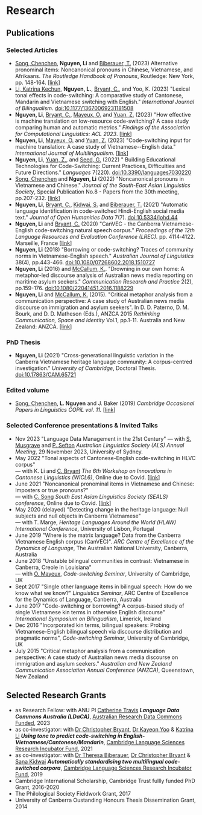 # Research
## Publications

### Selected Articles
+ [Song, Chenchen](https://www.juliosong.com/), **Nguyen, Li** and [Biberauer, T.](https://www.mmll.cam.ac.uk/dr-theresa-biberauer) (2023) Alternative pronominal items: Noncanonical pronouns in Chinese, Vietnamese, and Afrikaans. _The Routledge Handbook of Pronouns_, Routledge: New York, pp. 148-164. [[link](https://www.taylorfrancis.com/chapters/edit/10.4324/9781003349891-13/alternative-pronominal-items-noncanonical-pronouns-chinese-vietnamese-afrikaans-chenchen-song-li-nguyen-theresa-biberauer)]
+ [Li, Katrina Kechun](https://www.phonetics.mmll.cam.ac.uk/staff/katrina-kechun-li), **Nguyen, L.**, [Bryant, C.](https://www.cl.cam.ac.uk/~cjb255/), and Yoo, K. (2023) "Lexical tonal effects in code-switching: A comparative study of Cantonese, Mandarin and Vietnamese switching with English." *International Journal of Bilingualism*. [doi:10.1177/13670069231181508](https://doi.org/10.1177/13670069231181508)
+ **Nguyen, Li**, [Bryant, C.](https://www.cl.cam.ac.uk/~cjb255/), [Mayeux, O.](https://sites.google.com/view/mayeux) and [Yuan, Z.](https://www.cl.cam.ac.uk/~zy249/) (2023) "How effective is machine translation on low-resource code-switching? A case study comparing human and automatic metrics." *Findings of the Association for Computational Linguistics: ACL 2023*. [[link](https://aclanthology.org/2023.findings-acl.893/)]
+ **Nguyen, Li**, [Mayeux, O.](https://sites.google.com/view/mayeux) and [Yuan, Z.](https://www.cl.cam.ac.uk/~zy249/) (2023) "Code-switching input for machine translation: A case study of Vietnamese--English data." *International Journal of Multilingualism*. [[link](https://www.tandfonline.com/doi/full/10.1080/14790718.2023.2224013)]
+ **Nguyen, Li**, [Yuan, Z.](https://www.cl.cam.ac.uk/~zy249/), and [Seed, G.](https://www.cambridgeenglish.org/research-and-validation/meet-the-team/graham-seed/) (2022) " Building
Educational Technologies for Code-Switching: Current Practices, Difficulties and Future Directions." *Languages* 7(220). [doi:10.3390/languages7030220](https://doi.org/10.3390/languages7030220)
+ [Song, Chenchen](https://www.juliosong.com/) and **Nguyen, Li** (2022) "Noncanonical  pronouns  in  Vietnamese  and  Chinese." *Journal of the South-East Asian Linguistics Society*, Special Publication No.8 - Papers from the 30th meeting, pp.207-232. [[link](https://evols.library.manoa.hawaii.edu/handle/10524/52498)]
+ **Nguyen, Li**, [Bryant, C.](https://www.cl.cam.ac.uk/~cjb255/), [Kidwai, S.](https://sanakidwai.github.io/about.html) and [Biberauer, T.](https://www.mmll.cam.ac.uk/dr-theresa-biberauer) (2021) "Automatic language identification in code-switched Hindi-English social media text." *Journal of Open Humanities Data* 7(7). [doi:10.5334/johd.44](http://doi.org/10.5334/johd.44)
+ **Nguyen, Li** and [Bryant, C.](https://www.cl.cam.ac.uk/~cjb255/) (2020) "CanVEC - the Canberra Vietnamese-English code-switching natural speech corpus." *Proceedings of the 12th Language Resources and Evaluation Conference (LREC).* pp. 4114‑4122. Marseille, France [[link](https://www.aclweb.org/anthology/2020.lrec-1.507.pdf)] 
+ **Nguyen, Li** (2018) "Borrowing or code-switching? Traces of community norms in Vietnamese-English speech." *Australian Journal of Linguistics* 38(4), pp.443-466. [doi:10.1080/07268602.2018.1510727](https://www.tandfonline.com/doi/abs/10.1080/07268602.2018.1510727) 
+ **Nguyen, Li** (2016) and [McCallum, K.](https://www.canberra.edu.au/about-uc/faculties/arts-design/courses/communications-staff/media-and-public-affairs/mccallum-kerry). "Drowning in our own home: A metaphor-led discourse analysis of Australian news media reporting on maritime asylum seekers." *Communication Research and Practice* 2(2), pp.159-176. [doi:10.1080/22041451.2016.1188229](https://www.tandfonline.com/doi/abs/10.1080/22041451.2016.1188229)
+ **Nguyen, Li** and [McCallum, K.](https://www.canberra.edu.au/about-uc/faculties/arts-design/courses/communications-staff/media-and-public-affairs/mccallum-kerry) (2015). "Critical metaphor analysis from a communication perspective: A case study of Australian news media discourse on immigration and asylum seekers". In D. D. Paterno, D. M. Bourk, and D. D. Matheson (Eds.), ANZCA 2015 *Rethinking Communication, Space and Identity* Vol.1, pp.1-11. Australia and New Zealand: ANZCA. [[link](https://researchsystem.canberra.edu.au/ws/portalfiles/portal/11134340/ANZCA15_Nguyen_McCallum.pdf)]

### PhD Thesis
+ **Nguyen, Li** (2021) "Cross-generational linguistic variation in the Canberra Vietnamese heritage language community: A corpus-centred investigation." *University of Cambridge*, Doctoral Thesis. [doi:10.17863/CAM.65721](https://doi.org/10.17863/CAM.65721) 

### Edited volume 

+ [Song, Chenchen](https://www.juliosong.com/), **L. Nguyen** and J. Baker (2019) *Cambridge Occasional Papers in Linguistics COPiL vol. 11.* [[link](http://www.ling.cam.ac.uk/COPIL/archive.html)]

### Selected Conference presentations & Invited Talks

+ Nov 2023 "Language Data Management in the 21st Century"
— with [S. Musgrave](https://languages-cultures.uq.edu.au/profile/6696/simon-musgrave) and [P. Sefton](https://ptsefton.com/cv/)  *Australian Linguistics Society (ALS) Annual Meeting*, 29 November 2023, University of Sydney.  
+ May 2022 "Tonal aspects of Cantonese-English code-switching in HLVC corpus"  
— with K. Li and [C. Bryant](https://www.cl.cam.ac.uk/~cjb255/) *The 6th Workshop on Innovations in Cantonese Linguistics (WICL6)*, Online due to Covid. [[link](https://u.osu.edu/wicl/wicl-6/)]
+ June 2021 "Noncanonical pronominal items in Vietnamese and Chinese: Imposters or true pronouns?"  
— with [C. Song](https://www.juliosong.com/) *South East Asian Linguistics Society (SEALS) conference*, Online due to Covid. [[link](https://sites.google.com/site/sealsjournal/seals-and-jseals-history/seals-online-2021/seals-2021-program)]
+ May 2020 (delayed) "Detecting change in the heritage language: Null subjects and null objects in Canberra Vietnamese"  
— with T. Marge, *Heritage Languages Around the World (HLAW) International Conference*, University of Lisbon, Portugal
+ June 2019 "Where is the matrix language? Data from the Canberra Vietnamese English corpus (CanVEC)". *ARC Centre of Excellence of the Dynamics of Language*, The Australian National University, Canberra, Australia
+ June 2018 "Unstable bilingual communities in contrast: Vietnamese in Canberra, Creole in Louisiana"  
— with [O. Mayeux](https://sites.google.com/view/mayeux), *Code-switching Seminar*, University of Cambridge, UK
+ Sept 2017 "Single other language items in bilingual speech: How do we know what we know?"
*Linguistics Seminar*, ARC Centre of Excellence for the Dynamics of Language, Canberra, Australia
+ June 2017 "Code-switching or borrowing? A corpus-based study of single Vietnamese kin terms in otherwise English discourse" 
*International Symposium on Bilingualism*, Limerick, Ireland
+ Dec 2016 "Incorporated kin terms, bilingual speakers: Probing Vietnamese-English bilingual speech via discourse distribution and
pragmatic norms", *Code-switching Seminar*, University of Cambridge, UK
+ July 2015 "Critical metaphor analysis from a communication perspective: A case study of Australian news media discourse on immigration and asylum seekers." 
*Australian and New Zealand Communication Association Annual Conference (ANZCA)*, Queenstown, New Zealand

## Selected Research Grants
+ as Research Fellow: with ANU PI [Catherine Travis](https://researchers.anu.edu.au/researchers/travis-ce) **_Language Data Commons Australia (LDaCA)_**, [Australian Research Data Commons Funded](https://ardc.edu.au/project/language-data-commons-of-australia-ldaca/), 2023
+ as co-investigator: with [Dr Christopher Bryant](https://www.cl.cam.ac.uk/~cjb255/), [Dr Kayeon Yoo](https://www.phonetics.mmll.cam.ac.uk/staff/kayeon-yoo) & [Katrina Li](https://www.phonetics.mmll.cam.ac.uk/staff/kechunkatrina-li/) **_Using tone to predict code-switching in English-Vietnamese/Cantonese/Mandarin_**, [Cambridge Language Sciences Research Incubator Fund](https://www.languagesciences.cam.ac.uk/funding/language-sciences-research-incubator-fund), 2021 
+ as co-investigator: with [Dr Theresa Biberauer](https://www.mml.cam.ac.uk/dr-theresa-biberauer),  [Dr Christopher Bryant](https://www.cl.cam.ac.uk/~cjb255/) & [Sana Kidwai](https://sanakidwai.github.io/) **_Automatically standardising two multilingual code-switched corpora_**, [Cambridge Language Sciences Research Incubator Fund](https://www.languagesciences.cam.ac.uk/funding/language-sciences-research-incubator-fund), 2019
+ Cambridge International Scholarship, Cambridge Trust fullly funded PhD Grant, 2016-2020 
+ The Philological Society Fieldwork Grant, 2017 
+ University of Canberra Oustanding Honours Thesis Dissemination Grant, 2014 
